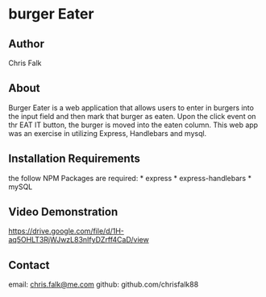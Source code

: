 # burger Eater

## Author 
Chris Falk

## About 
Burger Eater is a web application that allows users to enter in burgers into the input field and then mark that burger as eaten. Upon the click event on thr EAT IT button, the burger is moved into the eaten column. This web app was an exercise in utilizing Express, Handlebars and mysql. 

## Installation Requirements 
the follow NPM Packages are required: 
    * express 
    * express-handlebars
    * mySQL

## Video Demonstration
https://drive.google.com/file/d/1H-aq5OHLT3RjWJwzL83nIfyDZrff4CaD/view

## Contact
email: chris.falk@me.com
github: github.com/chrisfalk88

